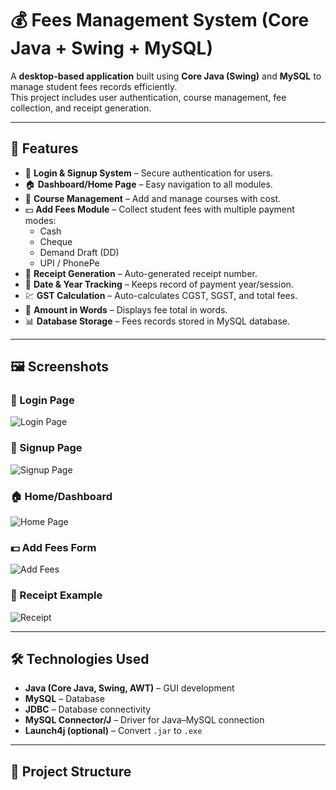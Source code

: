 # 💰 Fees Management System (Core Java + Swing + MySQL)

A **desktop-based application** built using **Core Java (Swing)** and **MySQL** to manage student fees records efficiently.  
This project includes user authentication, course management, fee collection, and receipt generation.  

---

## 🚀 Features

- 🔑 **Login & Signup System** – Secure authentication for users.
- 🏠 **Dashboard/Home Page** – Easy navigation to all modules.
- 📘 **Course Management** – Add and manage courses with cost.
- 💵 **Add Fees Module** – Collect student fees with multiple payment modes:
  - Cash
  - Cheque
  - Demand Draft (DD)
  - UPI / PhonePe
- 🧾 **Receipt Generation** – Auto-generated receipt number.
- 📅 **Date & Year Tracking** – Keeps record of payment year/session.
- 💹 **GST Calculation** – Auto-calculates CGST, SGST, and total fees.
- 🔢 **Amount in Words** – Displays fee total in words.
- 📊 **Database Storage** – Fees records stored in MySQL database.

---

## 🖼️ Screenshots

### 🔑 Login Page
![Login Page](screenshots/login.png)

### 📝 Signup Page
![Signup Page](screenshots/signup.png)

### 🏠 Home/Dashboard
![Home Page](screenshots/home.png)

### 💵 Add Fees Form
![Add Fees](screenshots/addfees.png)

### 🧾 Receipt Example
![Receipt](screenshots/receipt.png)

---

## 🛠️ Technologies Used

- **Java (Core Java, Swing, AWT)** – GUI development  
- **MySQL** – Database  
- **JDBC** – Database connectivity  
- **MySQL Connector/J** – Driver for Java–MySQL connection  
- **Launch4j (optional)** – Convert `.jar` to `.exe`  

---

## 📂 Project Structure

